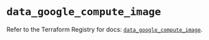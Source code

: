 # `data_google_compute_image`

Refer to the Terraform Registry for docs: [`data_google_compute_image`](https://registry.terraform.io/providers/hashicorp/google/5.22.0/docs/data-sources/compute_image).
